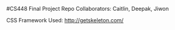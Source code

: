 #CS448 Final Project Repo
Collaborators: Caitlin, Deepak, Jiwon

CSS Framework Used: http://getskeleton.com/
